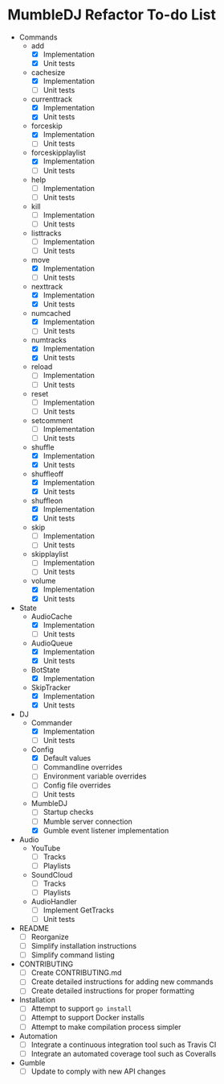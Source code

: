 MumbleDJ Refactor To-do List
============================

* Commands
  * add
    * [x] Implementation
    * [x] Unit tests
  * cachesize
    * [x] Implementation
    * [ ] Unit tests
  * currenttrack
    * [x] Implementation
    * [x] Unit tests
  * forceskip
    * [x] Implementation
    * [ ] Unit tests
  * forceskipplaylist
    * [x] Implementation
    * [ ] Unit tests
  * help
    * [ ] Implementation
    * [ ] Unit tests
  * kill
    * [ ] Implementation
    * [ ] Unit tests
  * listtracks
    * [ ] Implementation
    * [ ] Unit tests
  * move
    * [x] Implementation
    * [ ] Unit tests
  * nexttrack
    * [x] Implementation
    * [x] Unit tests
  * numcached
    * [x] Implementation
    * [ ] Unit tests
  * numtracks
    * [x] Implementation
    * [x] Unit tests
  * reload
    * [ ] Implementation
    * [ ] Unit tests
  * reset
    * [ ] Implementation
    * [ ] Unit tests
  * setcomment
    * [ ] Implementation
    * [ ] Unit tests
  * shuffle
    * [x] Implementation
    * [x] Unit tests
  * shuffleoff
    * [x] Implementation
    * [x] Unit tests
  * shuffleon
    * [x] Implementation
    * [x] Unit tests
  * skip
    * [ ] Implementation
    * [ ] Unit tests
  * skipplaylist
    * [ ] Implementation
    * [ ] Unit tests
  * volume
    * [x] Implementation
    * [x] Unit tests
* State
  * AudioCache
    * [x] Implementation
    * [ ] Unit tests
  * AudioQueue
    * [x] Implementation
    * [x] Unit tests
  * BotState
    * [x] Implementation
  * SkipTracker
    * [x] Implementation
    * [x] Unit tests
* DJ
  * Commander
    * [x] Implementation
    * [ ] Unit tests
  * Config
    * [x] Default values
    * [ ] Commandline overrides
    * [ ] Environment variable overrides
    * [ ] Config file overrides
    * [ ] Unit tests
  * MumbleDJ
    * [ ] Startup checks
    * [ ] Mumble server connection
    * [x] Gumble event listener implementation
* Audio
  * YouTube
    * [ ] Tracks
    * [ ] Playlists
  * SoundCloud
    * [ ] Tracks
    * [ ] Playlists
  * AudioHandler
    * [ ] Implement GetTracks
    * [ ] Unit tests
* README
  * [ ] Reorganize
  * [ ] Simplify installation instructions
  * [ ] Simplify command listing
* CONTRIBUTING
  * [ ] Create CONTRIBUTING.md
  * [ ] Create detailed instructions for adding new commands
  * [ ] Create detailed instructions for proper formatting
* Installation
  * [ ] Attempt to support `go install`
  * [ ] Attempt to support Docker installs
  * [ ] Attempt to make compilation process simpler
* Automation
  * [ ] Integrate a continuous integration tool such as Travis CI
  * [ ] Integrate an automated coverage tool such as Coveralls
* Gumble
  * [ ] Update to comply with new API changes
